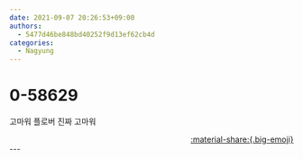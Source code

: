 ```yaml
---
date: 2021-09-07 20:26:53+09:00
authors:
  - 5477d46be848bd40252f9d13ef62cb4d
categories:
  - Nagyung
---
```


# 0-58629

<div class="post-container" markdown="1">
<div class="content-container md-sidebar__scrollwrap" markdown="1">

고마워 플로버 진짜 고마워

</div>
</div>

<div style="text-align: right;" markdown="1">
<a href="https://weverse.io/fromis9/artist/0-58629" style="text-align: right;">:material-share:{.big-emoji}</a>
</div>
---
